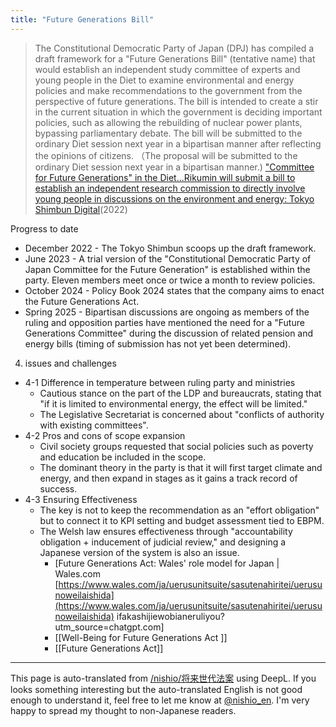 ```yaml
---
title: "Future Generations Bill"
---
```


> The Constitutional Democratic Party of Japan (DPJ) has compiled a draft framework for a "Future Generations Bill" (tentative name) that would establish an independent study committee of experts and young people in the Diet to examine environmental and energy policies and make recommendations to the government from the perspective of future generations. The bill is intended to create a stir in the current situation in which the government is deciding important policies, such as allowing the rebuilding of nuclear power plants, bypassing parliamentary debate. The bill will be submitted to the ordinary Diet session next year in a bipartisan manner after reflecting the opinions of citizens. （The proposal will be submitted to the ordinary Diet session next year in a bipartisan manner.)
["Committee for Future Generations" in the Diet...Rikumin will submit a bill to establish an independent research commission to directly involve young people in discussions on the environment and energy: Tokyo Shimbun Digital](https://www.tokyo-np.co.jp/article/220750)(2022)

Progress to date
- December 2022 - The Tokyo Shimbun scoops up the draft framework.
- June 2023 - A trial version of the "Constitutional Democratic Party of Japan Committee for the Future Generation" is established within the party. Eleven members meet once or twice a month to review policies.
- October 2024 - Policy Book 2024 states that the company aims to enact the Future Generations Act.
- Spring 2025 - Bipartisan discussions are ongoing as members of the ruling and opposition parties have mentioned the need for a "Future Generations Committee" during the discussion of related pension and energy bills (timing of submission has not yet been determined).

4. issues and challenges
- 4-1 Difference in temperature between ruling party and ministries
    - Cautious stance on the part of the LDP and bureaucrats, stating that "if it is limited to environmental energy, the effect will be limited."
    - The Legislative Secretariat is concerned about "conflicts of authority with existing committees".
- 4-2 Pros and cons of scope expansion
    - Civil society groups requested that social policies such as poverty and education be included in the scope.
    - The dominant theory in the party is that it will first target climate and energy, and then expand in stages as it gains a track record of success.
- 4-3 Ensuring Effectiveness
    - The key is not to keep the recommendation as an "effort obligation" but to connect it to KPI setting and budget assessment tied to EBPM.
    - The Welsh law ensures effectiveness through "accountability obligation + inducement of judicial review," and designing a Japanese version of the system is also an issue.
        - [Future Generations Act: Wales' role model for Japan | Wales.com [https://www.wales.com/ja/uerusunitsuite/sasutenahiritei/uerusunoweilaishida](https://www.wales.com/ja/uerusunitsuite/sasutenahiritei/uerusunoweilaishida) ifakashijiewobianeruliyou?utm_source=chatgpt.com]
        - [[Well-Being for Future Generations Act ]]
        - [[Future Generations Act]]

---
This page is auto-translated from [/nishio/将来世代法案](https://scrapbox.io/nishio/将来世代法案) using DeepL. If you looks something interesting but the auto-translated English is not good enough to understand it, feel free to let me know at [@nishio_en](https://twitter.com/nishio_en). I'm very happy to spread my thought to non-Japanese readers.